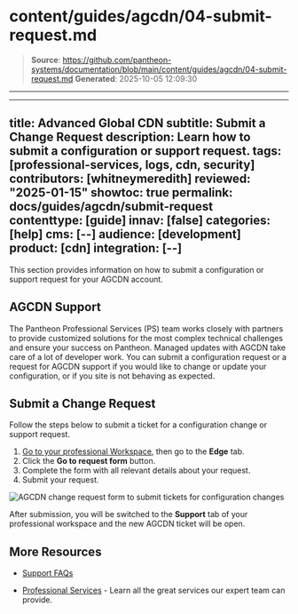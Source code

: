 # content/guides/agcdn/04-submit-request.md

> **Source**: https://github.com/pantheon-systems/documentation/blob/main/content/guides/agcdn/04-submit-request.md
> **Generated**: 2025-10-05 12:09:30

---

---
title: Advanced Global CDN
subtitle: Submit a Change Request
description: Learn how to submit a configuration or support request.
tags: [professional-services, logs, cdn, security]
contributors: [whitneymeredith]
reviewed: "2025-01-15"
showtoc: true
permalink: docs/guides/agcdn/submit-request
contenttype: [guide]
innav: [false]
categories: [help]
cms: [--]
audience: [development]
product: [cdn]
integration: [--]
---

This section provides information on how to submit a configuration or support request for your AGCDN account.

## AGCDN Support

The Pantheon Professional Services (PS) team works closely with partners to provide customized solutions for the most complex technical challenges and ensure your success on Pantheon. Managed updates with AGCDN take care of a lot of developer work. You can submit a configuration request or a request for AGCDN support if you would like to change or update your configuration, or if you site is not behaving as expected.

## Submit a Change Request

Follow the steps below to submit a ticket for a configuration change or support request.

1. [Go to your professional Workspace](/guides/account-mgmt/workspace-sites-teams/workspaces#switch-between-workspaces), then go to the **Edge** tab.
1. Click the **Go to request form** button.
1. Complete the form with all relevant details about your request. 
1. Submit your request.

 ![AGCDN change request form to submit tickets for configuration changes](../../../images/dashboard/new-dashboard/2024/agcdn-change-request.png)

After submission, you will be switched to the **Support** tab of your professional workspace and the new AGCDN ticket will be open.

## More Resources

- [Support FAQs](/guides/support/faq/)

- [Professional Services](/guides/professional-services) - Learn all the great services our expert team can provide.
